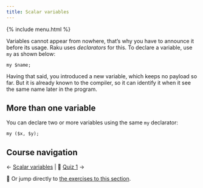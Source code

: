 ```yaml
---
title: Scalar variables
---
```


{% include menu.html %}

Variables cannot appear from nowhere, that’s why you have to announce it before its usage. Raku uses _declarators_ for this. To declare a variable, use `my` as shown below:

    my $name;

Having that said, you introduced a new variable, which keeps no payload so far. But it is already known to the compiler, so it can identify it when it see the same name later in the program.

## More than one variable

You can declare two or more variables using the same `my` declarator:

    my ($x, $y);

## Course navigation

← [Scalar variables](../) | 🤔 [Quiz 1](quiz1) →

💪 Or jump directly to [the exercises to this section](../exercises).
